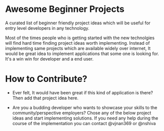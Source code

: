 # Awesome Beginner Projects
A curated list of beginner friendly project ideas which will be useful for entry level developers in any technology.

Most of the times people who is getting started with the new technolgies will find hard time finding project ideas worth implementing. Instead of implementing same projects which are available widely over internet, It would be great idea to implement applications that some one is looking for. It's a win win for developer and a end user.

# How to Contribute?


* Ever felt, It would have been great if this kind of application is there? Then add that project idea here.

* Are you a budding developer who wants to showcase your skills to the community/perspective employers? Chose any of the below project ideas and start implementing solutions. If you need any help during the course of the implementation you can contact @vjnan369 or @nshiva

